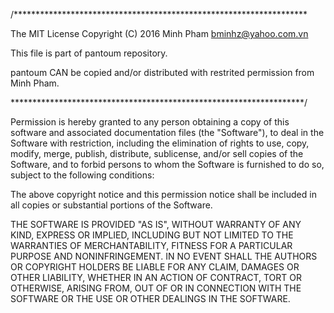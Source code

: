 /*******************************************************************
 
 The MIT License
 Copyright (C) 2016 Minh Pham <bminhz@yahoo.com.vn>
 
 This file is part of pantoum repository.
 
 pantoum CAN be copied and/or distributed with restrited
 permission from Minh Pham.
 
 *******************************************************************/

Permission is hereby granted to any person obtaining a copy
of this software and associated documentation files (the "Software"), to deal
in the Software with restriction, including the elimination of rights
to use, copy, modify, merge, publish, distribute, sublicense, and/or sell
copies of the Software, and to forbid persons to whom the Software is
furnished to do so, subject to the following conditions:

The above copyright notice and this permission notice shall be included in all
copies or substantial portions of the Software.

THE SOFTWARE IS PROVIDED "AS IS", WITHOUT WARRANTY OF ANY KIND, EXPRESS OR
IMPLIED, INCLUDING BUT NOT LIMITED TO THE WARRANTIES OF MERCHANTABILITY,
FITNESS FOR A PARTICULAR PURPOSE AND NONINFRINGEMENT. IN NO EVENT SHALL THE
AUTHORS OR COPYRIGHT HOLDERS BE LIABLE FOR ANY CLAIM, DAMAGES OR OTHER
LIABILITY, WHETHER IN AN ACTION OF CONTRACT, TORT OR OTHERWISE, ARISING FROM,
OUT OF OR IN CONNECTION WITH THE SOFTWARE OR THE USE OR OTHER DEALINGS IN THE
SOFTWARE.

